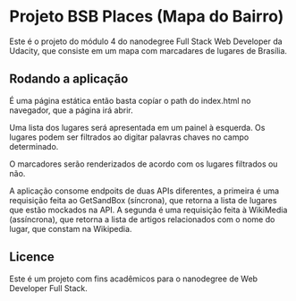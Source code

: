# Projeto BSB Places (Mapa do Bairro)

Este é o projeto do módulo 4 do nanodegree Full Stack Web Developer da Udacity, que consiste em um mapa com marcadares de lugares de Brasília.

## Rodando a aplicação

É uma página estática então basta copíar o path do index.html no navegador, que a página irá abrir.

Uma lista dos lugares será apresentada em um painel à esquerda. Os lugares podem ser filtrados ao digitar palavras chaves no campo determinado.

O marcadores serão renderizados de acordo com os lugares filtrados ou não.

A aplicação consome endpoits de duas APIs diferentes, a primeira é uma requisição feita ao GetSandBox (síncrona), que retorna a lista de lugares que estão mockados na API. A segunda é uma requisição feita à WikiMedia (assíncrona), que retorna a lista de artigos relacionados com o nome do lugar, que constam na Wikipedia.

## Licence

Este é um projeto com fins acadêmicos para o nanodegree de Web Developer Full Stack. 
